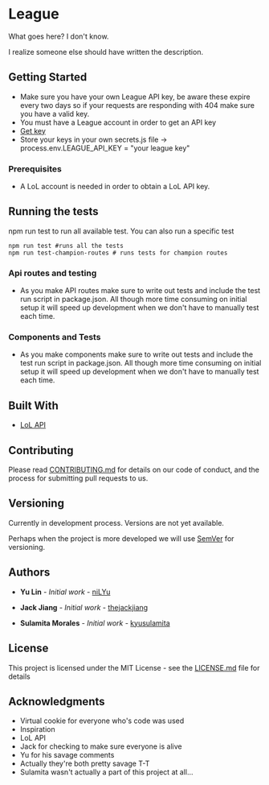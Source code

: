# League

What goes here? I don't know.

I realize someone else should have written the description.

## Getting Started

* Make sure you have your own League API key, be aware these expire every two days so if your requests are responding with 404 make sure you have a valid key.
* You must have a League account in order to get an API key
* [Get key](https://developer.riotgames.com/)
* Store your keys in your own secrets.js file
  -> process.env.LEAGUE_API_KEY = "your league key"

### Prerequisites

* A LoL account is needed in order to obtain a LoL API key.


## Running the tests

npm run test to run all available test. You can also run a specific test


```
npm run test #runs all the tests
npm run test-champion-routes # runs tests for champion routes
```

### Api routes and testing

* As you make API routes make sure to write out tests and include the test run script in package.json. All though more time consuming on initial setup it will speed up development when we don't have to manually test each time.

### Components and Tests

* As you make components make sure to write out tests and include the test run script in package.json. All though more time consuming on initial setup it will speed up development when we don't have to manually test each time.


## Built With

* [LoL API](https://developer.riotgames.com/)

## Contributing

Please read [CONTRIBUTING.md](https://gist.github.com/PurpleBooth/b24679402957c63ec426) for details on our code of conduct, and the process for submitting pull requests to us.

## Versioning
Currently in development process. Versions are not yet available.

Perhaps when the project is more developed we will use [SemVer](http://semver.org/) for versioning.
## Authors

* **Yu Lin** - *Initial work* - [niLYu](https://github.com/niLYu)

* **Jack Jiang** - *Initial work* - [thejackjiang](https://github.com/thejackjiang)

* **Sulamita Morales** - *Initial work* - [kyusulamita](https://github.com/kyusulamita)


## License

This project is licensed under the MIT License - see the [LICENSE.md](LICENSE.md) file for details

## Acknowledgments

* Virtual cookie for everyone who's code was used
* Inspiration
* LoL API
* Jack for checking to make sure everyone is alive
* Yu for his savage comments
* Actually they're both pretty savage T-T
* Sulamita wasn't actually a part of this project at all...

